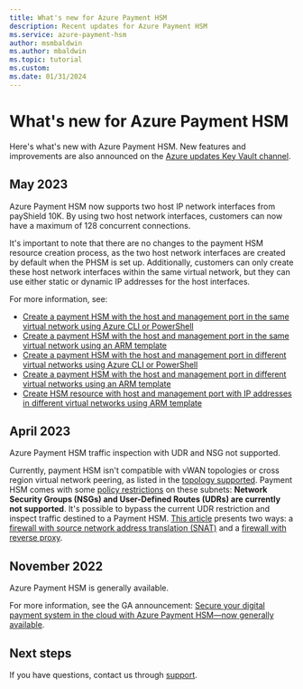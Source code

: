 ```yaml
---
title: What's new for Azure Payment HSM
description: Recent updates for Azure Payment HSM
ms.service: azure-payment-hsm
author: msmbaldwin
ms.author: mbaldwin
ms.topic: tutorial
ms.custom:
ms.date: 01/31/2024
---
```


# What's new for Azure Payment HSM

Here's what's new with Azure Payment HSM. New features and improvements are also announced on the [Azure updates Key Vault channel](https://azure.microsoft.com/updates/?category=security&query=payment%20hsm).

## May 2023

Azure Payment HSM now supports two host IP network interfaces from payShield 10K. By using two host network interfaces, customers can now have a maximum of 128 concurrent connections.

It's important to note that there are no changes to the payment HSM resource creation process, as the two host network interfaces are created by default when the PHSM is set up. Additionally, customers can only create these host network interfaces within the same virtual network, but they can use either static or dynamic IP addresses for the host interfaces.

For more information, see:
- [Create a payment HSM with the host and management port in the same virtual network using Azure CLI or PowerShell](create-payment-hsm.md)
- [Create a payment HSM with the host and management port in the same virtual network using an ARM template](quickstart-template.md)
- [Create a payment HSM with the host and management port in different virtual networks using Azure CLI or PowerShell](create-different-vnet.md)
- [Create a payment HSM with the host and management port in different virtual networks using an ARM template](create-different-vnet-template.md)
- [Create HSM resource with host and management port with IP addresses in different virtual networks using ARM template](create-different-ip-addresses.md)

## April 2023

Azure Payment HSM traffic inspection with UDR and NSG not supported.

Currently, payment HSM isn't compatible with vWAN topologies or cross region virtual network peering, as listed in the [topology supported](solution-design.md#supported-topologies). Payment HSM comes with some [policy restrictions](solution-design.md#constraints) on these subnets: **Network Security Groups (NSGs) and User-Defined Routes (UDRs) are currently not supported**. It's possible to bypass the current UDR restriction and inspect traffic destined to a Payment HSM. [This article](inspect-traffic.md) presents two ways: a [firewall with source network address translation (SNAT)](inspect-traffic.md#firewall-with-source-network-address-translation-snat) and a [firewall with reverse proxy](inspect-traffic.md#firewall-with-reverse-proxy).

 
## November 2022

Azure Payment HSM is generally available. 

For more information, see the GA announcement: [Secure your digital payment system in the cloud with Azure Payment HSM—now generally available](https://azure.microsoft.com/blog/secure-your-digital-payment-system-in-the-cloud-with-azure-payment-hsm-now-generally-available).


## Next steps

If you have questions, contact us through [support](https://azure.microsoft.com/support/options/).
